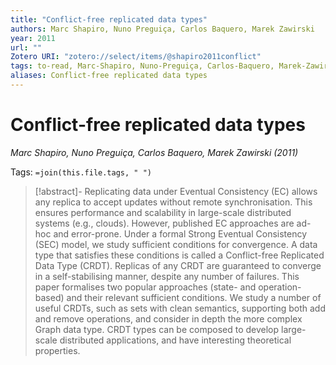 ```yaml
---
title: "Conflict-free replicated data types"
authors: Marc Shapiro, Nuno Preguiça, Carlos Baquero, Marek Zawirski
year: 2011
url: ""
Zotero URI: "zotero://select/items/@shapiro2011conflict"
tags: to-read, Marc-Shapiro, Nuno-Preguiça, Carlos-Baquero, Marek-Zawirski
aliases: Conflict-free replicated data types
---
```


# Conflict-free replicated data types  
_Marc Shapiro, Nuno Preguiça, Carlos Baquero, Marek Zawirski (2011)_

Tags: `=join(this.file.tags, " ")`

> [!abstract]-
> Replicating data under Eventual Consistency (EC) allows any replica to accept updates without remote synchronisation. This ensures performance and scalability in large-scale distributed systems (e.g., clouds). However, published EC approaches are ad-hoc and error-prone. Under a formal Strong Eventual Consistency (SEC) model, we study sufficient conditions for convergence. A data type that satisfies these conditions is called a Conflict-free Replicated Data Type (CRDT). Replicas of any CRDT are guaranteed to converge in a self-stabilising manner, despite any number of failures. This paper formalises two popular approaches (state- and operation-based) and their relevant sufficient conditions. We study a number of useful CRDTs, such as sets with clean semantics, supporting both add and remove operations, and consider in depth the more complex Graph data type. CRDT types can be composed to develop large-scale distributed applications, and have interesting theoretical properties.


